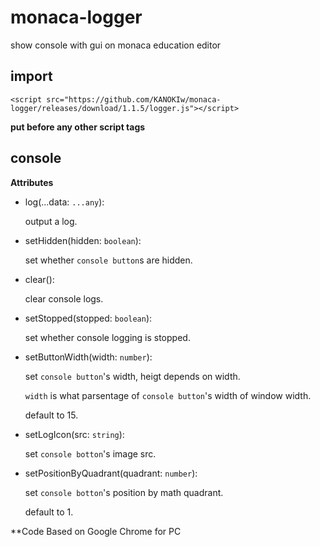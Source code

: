 # monaca-logger
show console with gui on monaca education editor

## import
`<script src="https://github.com/KANOKIw/monaca-logger/releases/download/1.1.5/logger.js"></script>`

__put before any other script tags__

## console
**Attributes**
 * log(...data: `...any`):
   
    output a log.
 * setHidden(hidden: `boolean`):
   
    set whether `console button`s are hidden.
 * clear():
   
    clear console logs.
 * setStopped(stopped: `boolean`):
   
    set whether console logging is stopped.
 * setButtonWidth(width: `number`):
   
    set `console button`'s width, heigt depends on width.

    `width` is what parsentage of `console button`'s width of window width.

    default to 15.
 * setLogIcon(src: `string`):
   
    set `console botton`'s image src.
 * setPositionByQuadrant(quadrant: `number`):
   
    set `console botton`'s position by math quadrant.
   
    default to 1.

**Code Based on Google Chrome for PC
